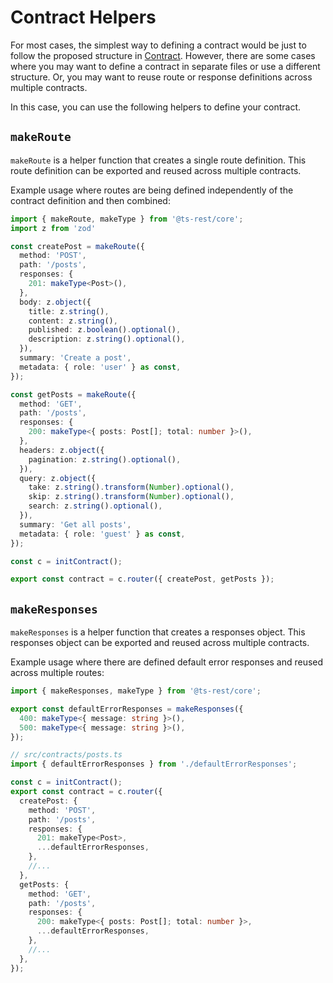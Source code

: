 # Contract Helpers

For most cases, the simplest way to defining a contract would be just to follow the proposed structure in [Contract](./core.md). However, there are some cases where you may want to define a contract in separate files or use a different structure. Or, you may want to reuse route or response definitions across multiple contracts. 

In this case, you can use the following helpers to define your contract.

## `makeRoute`

`makeRoute` is a helper function that creates a single route definition. This route definition can be exported and reused across multiple contracts.

Example usage where routes are being defined independently of the contract definition and then combined:

```ts title="src/contracts/posts.ts"
import { makeRoute, makeType } from '@ts-rest/core';
import z from 'zod'

const createPost = makeRoute({
  method: 'POST',
  path: '/posts',
  responses: {
    201: makeType<Post>(),
  },
  body: z.object({
    title: z.string(),
    content: z.string(),
    published: z.boolean().optional(),
    description: z.string().optional(),
  }),
  summary: 'Create a post',
  metadata: { role: 'user' } as const,
});

const getPosts = makeRoute({
  method: 'GET',
  path: '/posts',
  responses: {
    200: makeType<{ posts: Post[]; total: number }>(),
  },
  headers: z.object({
    pagination: z.string().optional(),
  }),
  query: z.object({
    take: z.string().transform(Number).optional(),
    skip: z.string().transform(Number).optional(),
    search: z.string().optional(),
  }),
  summary: 'Get all posts',
  metadata: { role: 'guest' } as const,
});

const c = initContract();

export const contract = c.router({ createPost, getPosts });
```

## `makeResponses`

`makeResponses` is a helper function that creates a responses object. This responses object can be exported and reused across multiple contracts. 

Example usage where there are defined default error responses and reused across multiple routes:

```ts title="src/contracts/defaultErrorResponses.ts"
import { makeResponses, makeType } from '@ts-rest/core';

export const defaultErrorResponses = makeResponses({
  400: makeType<{ message: string }>(),
  500: makeType<{ message: string }>(),
});

// src/contracts/posts.ts
import { defaultErrorResponses } from './defaultErrorResponses';

const c = initContract();
export const contract = c.router({
  createPost: {
    method: 'POST',
    path: '/posts',
    responses: {
      201: makeType<Post>,
      ...defaultErrorResponses,
    },
    //...
  },
  getPosts: {
    method: 'GET',
    path: '/posts',
    responses: {
      200: makeType<{ posts: Post[]; total: number }>,
      ...defaultErrorResponses,
    },
    //...
  },
});

```